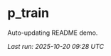 # p_train

Auto-updating README demo.

<!--START_SECTION:status-->
_Last run: 2025-10-20 09:28 UTC_
<!--END_SECTION:status-->



















































































































































































































































































































































































































































































































































































































































































































































































































































































































































































































































































































































































































































































































































